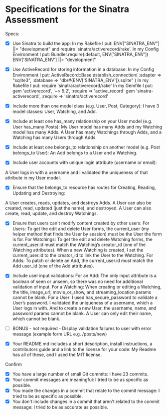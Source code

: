 # Specifications for the Sinatra Assessment

Specs:
- [X] Use Sinatra to build the app:
In my Rakefile I put: 
ENV["SINATRA_ENV"] ||= "development" and require 'sinatra/activerecord/rake’. 
In my Config Environment I put: 
Bundler.require(:default, ENV['SINATRA_ENV'])
ENV['SINATRA_ENV'] ||= "development"

- [X] Use ActiveRecord for storing information in a database:
In my Config Environment I put:
 ActiveRecord::Base.establish_connection(
  :adapter => "sqlite3",
  :database => "db/#{ENV['SINATRA_ENV']}.sqlite"
)
In my Rakefile I put: require 'sinatra/activerecord/rake'
In my Gemfile I put: gem 'activerecord', '~> 5.2', :require => 'active_record'
gem 'sinatra-activerecord', :require => 'sinatra/activerecord'

- [X] Include more than one model class (e.g. User, Post, Category):
I have 3 model classes: User, Watching, and Add.

- [X] Include at least one has_many relationship on your User model (e.g. User has_many Posts):
My User model has many Adds and my Watching model has many Adds. A User has many Watchings through Adds, and a Watching has many Users through Adds. 

- [X] Include at least one belongs_to relationship on another model (e.g. Post belongs_to User):
An Add belongs to a User and a Watching. 

- [X] Include user accounts with unique login attribute (username or email):

A User logs in with a username and I validated the uniqueness of that attribute in my User model. 

- [X] Ensure that the belongs_to resource has routes for Creating, Reading, Updating and Destroying: 

A User creates, reads, updates, and destroys Adds. A User can also be created, read, updated (just the name), and destroyed. A User can also create, read, update, and destroy Watchings. 

- [X] Ensure that users can't modify content created by other users:
For Users: To get the edit and delete User forms, the current_user (my helper method that finds the User by session) must be the User the form is for. 
For Watchings: To get the edit and delete Watching forms, the current_user.id must match the Watching’s creator_id (one of the Watching attributes). When a new Watching is created, I set the current_user.id to the creator_id to link the User to the Watching. 
For Adds: To patch or delete an Add, the current_user.id must match the Add user_id (one of the Add attributes). 

- [X] Include user input validations: 
For an Add: The only input attribute is a boolean of seen or unseen, so there was no need for additional validation of input. 
For a Watching: When creating or editing a Watching, the title, image_url, movie_or_show, and streaming_location params cannot be blank. 
For a User: I used has_secure_password to validate a User’s password. I validated the uniqueness of a username, which a User logs in with. And to create a new User, the username, name, and password params cannot be blank. A User can only edit their name, which cannot be blank. 

- [ ] BONUS - not required - Display validation failures to user with error message (example form URL e.g. /posts/new)

- [X] Your README.md includes a short description, install instructions, a contributors guide and a link to the license for your code:
My Readme has all of these, and I used the MIT license. 

Confirm
- [X] You have a large number of small Git commits: I have 23 commits.
- [X] Your commit messages are meaningful: I tried to be as specific as possible.
- [X] You made the changes in a commit that relate to the commit message: I tried to be as specific as possible.
- [X] You don't include changes in a commit that aren't related to the commit message: I tried to be as accurate as possible.  
